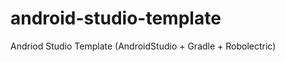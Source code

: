 android-studio-template
=======================

Andriod Studio Template (AndroidStudio + Gradle + Robolectric)
